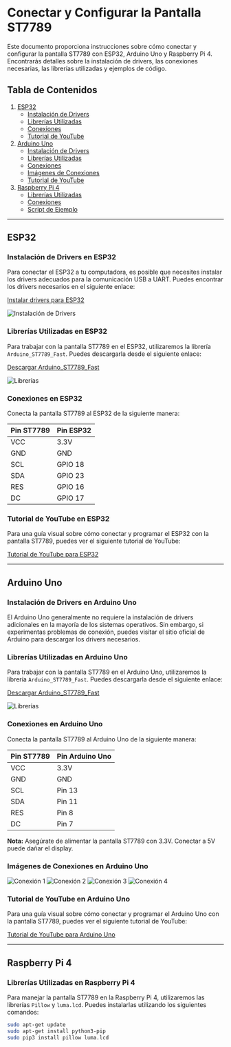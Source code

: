 # Conectar y Configurar la Pantalla ST7789

Este documento proporciona instrucciones sobre cómo conectar y configurar la pantalla ST7789 con ESP32, Arduino Uno y Raspberry Pi 4. Encontrarás detalles sobre la instalación de drivers, las conexiones necesarias, las librerías utilizadas y ejemplos de código.

## Tabla de Contenidos

1. [ESP32](#esp32)
   - [Instalación de Drivers](#instalación-de-drivers-en-esp32)
   - [Librerías Utilizadas](#librerías-utilizadas-en-esp32)
   - [Conexiones](#conexiones-en-esp32)
   - [Tutorial de YouTube](#tutorial-de-youtube-en-esp32)
2. [Arduino Uno](#arduino-uno)
   - [Instalación de Drivers](#instalación-de-drivers-en-arduino-uno)
   - [Librerías Utilizadas](#librerías-utilizadas-en-arduino-uno)
   - [Conexiones](#conexiones-en-arduino-uno)
   - [Imágenes de Conexiones](#imágenes-de-conexiones-en-arduino-uno)
   - [Tutorial de YouTube](#tutorial-de-youtube-en-arduino-uno)
3. [Raspberry Pi 4](#raspberry-pi-4)
   - [Librerías Utilizadas](#librerías-utilizadas-en-raspberry-pi-4)
   - [Conexiones](#conexiones-en-raspberry-pi-4)
   - [Script de Ejemplo](#script-de-ejemplo-en-raspberry-pi-4)

---

## ESP32

### Instalación de Drivers en ESP32

Para conectar el ESP32 a tu computadora, es posible que necesites instalar los drivers adecuados para la comunicación USB a UART. Puedes encontrar los drivers necesarios en el siguiente enlace:

[Instalar drivers para ESP32](https://www.silabs.com/developers/usb-to-uart-bridge-vcp-drivers?tab=downloads)

![Instalación de Drivers](./img/image.png)

### Librerías Utilizadas en ESP32

Para trabajar con la pantalla ST7789 en el ESP32, utilizaremos la librería `Arduino_ST7789_Fast`. Puedes descargarla desde el siguiente enlace:

[Descargar Arduino_ST7789_Fast](https://github.com/cbm80amiga/Arduino_ST7789_Fast.git)

![Librerías](./img/image-1.png)

### Conexiones en ESP32

Conecta la pantalla ST7789 al ESP32 de la siguiente manera:

| Pin ST7789 | Pin ESP32 |
|------------|-----------|
| VCC        | 3.3V      |
| GND        | GND       |
| SCL        | GPIO 18   |
| SDA        | GPIO 23   |
| RES        | GPIO 16   |
| DC         | GPIO 17   |

### Tutorial de YouTube en ESP32

Para una guía visual sobre cómo conectar y programar el ESP32 con la pantalla ST7789, puedes ver el siguiente tutorial de YouTube:

[Tutorial de YouTube para ESP32](https://www.youtube.com/watch?v=-nECx4DOE84&t=160s)

---

## Arduino Uno

### Instalación de Drivers en Arduino Uno

El Arduino Uno generalmente no requiere la instalación de drivers adicionales en la mayoría de los sistemas operativos. Sin embargo, si experimentas problemas de conexión, puedes visitar el sitio oficial de Arduino para descargar los drivers necesarios.

### Librerías Utilizadas en Arduino Uno

Para trabajar con la pantalla ST7789 en el Arduino Uno, utilizaremos la librería `Arduino_ST7789_Fast`. Puedes descargarla desde el siguiente enlace:

[Descargar Arduino_ST7789_Fast](https://github.com/cbm80amiga/Arduino_ST7789_Fast.git)

![Librerías](./img/image-1.png)

### Conexiones en Arduino Uno

Conecta la pantalla ST7789 al Arduino Uno de la siguiente manera:

| Pin ST7789 | Pin Arduino Uno |
|------------|-----------------|
| VCC        | 3.3V            |
| GND        | GND             |
| SCL        | Pin 13          |
| SDA        | Pin 11          |
| RES        | Pin 8           |
| DC         | Pin 7           |

**Nota:** Asegúrate de alimentar la pantalla ST7789 con 3.3V. Conectar a 5V puede dañar el display.

### Imágenes de Conexiones en Arduino Uno

![Conexión 1](./img/1.jpg)
![Conexión 2](./img/2.jpg)
![Conexión 3](./img/3.jpg)
![Conexión 4](./img/4.jpg)

### Tutorial de YouTube en Arduino Uno

Para una guía visual sobre cómo conectar y programar el Arduino Uno con la pantalla ST7789, puedes ver el siguiente tutorial de YouTube:

[Tutorial de YouTube para Arduino Uno](https://www.youtube.com/watch?v=-nECx4DOE84&t=160s)

---

## Raspberry Pi 4

### Librerías Utilizadas en Raspberry Pi 4

Para manejar la pantalla ST7789 en la Raspberry Pi 4, utilizaremos las librerías `Pillow` y `luma.lcd`. Puedes instalarlas utilizando los siguientes comandos:

```bash
sudo apt-get update
sudo apt-get install python3-pip
sudo pip3 install pillow luma.lcd
